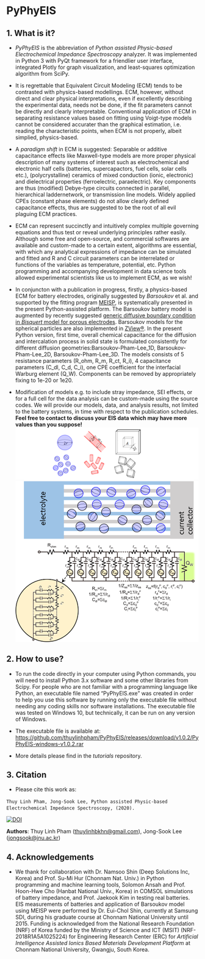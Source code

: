 # PyPhyEIS

## 1. What is it?
    
- *PyPhyEIS* is the abbreviation of *Python assisted Physic-based Electrochemical Impedance Spectroscopy* analyzer. It was implemented in Python 3 with PyQt framework for a friendlier user interface, integrated Plotly for graph visualization, and least-squares optimization algorithm from SciPy. 

- It is regrettable that Equivalent Circuit Modeling (ECM) tends to be contrasted with physics-based modellings. ECM, however, without direct and clear physical interpretations, even if excellently describing the experimental data, needs not be done, if the fit parameters cannot be directly and clearly interpretable. Conventional application of ECM in separating resistance values based on fitting using Voigt-type models cannot be considered accurater than the graphical estimation, i.e. reading the characteristic points, when ECM is not properly, albeit simplied, physics-based. 

- A *paradigm shift* in ECM is suggested: Separable or additive capacitance effects like Maxwell-type models are more proper physical description of many systems of interest such as electrochemical and electronic half cells (batteries, supercapactors, fuel cells, solar cells etc.), (polycrystalline) ceramics of mixed conduction (ionic, electronic) and dielectrical properties (ferroelectric, paraelectric). Key components are thus (modified) Debye-type circuits connected in parallel, hierarchical laddernetwork, or transmission line models. Widely applied CPEs (constant phase elements) do not allow clearly defined capacitance effects, thus are suggested to be the root of all evil plaguing ECM practices.   

- ECM can represent succinctly and intuitively complex multiple governing equations and thus test or reveal underlying principles rather easily. Although some free and open-source, and commercial softwares are available and custom-made to a certain extent, algorithms are essential, with which any analytical expressions of impedance can be simulated and fitted and R and C circuit parameters can be interrelated or functions of the variables as temperature, potential, etc. Python programming and accompanying development in data science tools allowed experimental scientists like us to implement ECM, as we wish!   

- In conjuncton with a publication in progress, firstly, a physics-based ECM for battery electrodes, originally suggested by *Barsoukov* et al. and supported by the fitting program [MEISP](http://impedance0.tripod.com/#3), is systematically presented in the present Python-assisted platform. The Barsoukov battery model is augmented by recently suggested [generic diffusive boundary condition in *Bisquert* model for porous electrodes](https://doi.org/10.4191/kcers.2018.55.3.11). Barsoukov models for the spherical particles are also implemented in [ZView:registered:]( http://www.scribner.com/software/68-general-electrochemistr376-zview-for-windows/). In the present Python version, first time, overall chemical capacitance for the diffusion and intercalation process in solid state is formulated consistently for different diffusion geometries:Barsoukov-Pham-Lee_1D, Barsoukov-Pham-Lee_2D, Barsoukov-Pham-Lee_3D. The models consists of 5 resistance parameters (R_ohm, R_m, R_ct, R_i), 4 capacitance parameters (C_dl, C_d, C_i), one CPE coefficient for the interfacial Warburg element (Q_W). Components can be removed by appropriately fixing to 1e-20 or 1e20. 

- Modification of models e.g. to include stray impedance, SEI effects, or for a full cell for the data analysis can be custom-made using the source codes. We will provide our models, data, and analysis results, not limited to the battery systems, in time with respect to the publication schedules. **Feel free to contact to discuss your EIS data which may have more values than you suppose!**      
![Geometry](https://github.com/thuylinhpham/PyPhyEIS/blob/master/tutorials/Geometry.png)
![Barsoukov](https://github.com/thuylinhpham/PyPhyEIS/blob/master/tutorials/barsoukov_tlm.png) 

## 2.	How to use?

- To run the code directly in your computer using Python commands, you will need to install Python 3.x software and some other libraries from Scipy. For people who are not familiar with a programming language like Python, an executable file named “PyPhyEIS.exe” was created in order to help you use this software by running only the executable file without needing any coding skills nor software installations. The executable file was tested on Windows 10, but technically, it can be run on any version of Windows. 

- The executable file is available at:
https://github.com/thuylinhpham/PyPhyEIS/releases/download/v1.0.2/PyPhyEIS-windows-v1.0.2.rar

- More details please find in the *tutorials* repository.

## 3.	Citation
- Please cite this work as: 

```Thuy Linh Pham, Jong-Sook Lee, Python assisted Physic-based Electrochemical Impedance Spectroscopy, (2020).```

[![DOI](https://zenodo.org/badge/DOI/10.5281/zenodo.3820355.svg)](https://doi.org/10.5281/zenodo.3820355)


**Authors**: Thuy Linh Pham (thuylinhbkhn@gmail.com), Jong-Sook Lee (jongsook@jnu.ac.kr)


## 4.	Acknowledgements

- We thank for collaboration with Dr. Namsoo Shin (Deep Solutions Inc, Korea) and Prof. Su-Mi Hur (Chonnam Nat. Univ.)  in Python programming and machine learning tools, Solomon Ansah and Prof. Hoon-Hwe Cho (Hanbat National Univ., Korea) in COMSOL simulations of battery impedance, and Prof. Jaekook Kim in testing real batteries. EIS measurements of batteries and application of Barsoukov model using MEISP were performed by Dr. Eui-Chol Shin, currently at Samsung SDI, during his graduate course at Chonnam National University until 2015. Funding is acknowledged from the National Research Foundation (NRF) of Korea funded by the Ministry of Science and ICT (MSIT) (NRF-2018R1A5A1025224) for Engineering Research Center (ERC) for *Artificial Intelligence Assisted Ionics Based Materials Development Platform* at Chonnam National University, Gwangju, South Korea.

